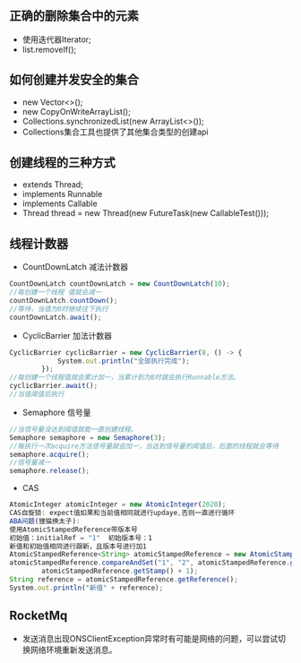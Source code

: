 正确的删除集合中的元素
---
- 使用迭代器Iterator;
- list.removeIf();

如何创建并发安全的集合
---
- new Vector<>();
- new CopyOnWriteArrayList();
- Collections.synchronizedList(new ArrayList<>());
- Collections集合工具也提供了其他集合类型的创建api

创建线程的三种方式
---
- extends Thread;
- implements Runnable
- implements Callable 
- Thread thread = new Thread(new FutureTask<String>(new CallableTest()));

线程计数器
---
- CountDownLatch 减法计数器
```javascript
CountDownLatch countDownLatch = new CountDownLatch(10);
//每创建一个线程 值就会减一
countDownLatch.countDown();
//等待，当值为0时继续往下执行
countDownLatch.await();
```
- CyclicBarrier 加法计数器
```javascript
CyclicBarrier cyclicBarrier = new CyclicBarrier(8, () -> {
            System.out.println("全部执行完成");
        });
//每创建一个线程值就会累计加一，当累计到为8时就会执行Runnable方法。
cyclicBarrier.await();
//当值阈值后执行
```

- Semaphore 信号量
```javascript
//当信号量没达到阈值就能一直创建线程。
Semaphore semaphore = new Semaphore(3);
//每执行一次acquire方法信号量就会加一，当达到信号量的阈值后，后面的线程就会等待
semaphore.acquire();
//信号量减一
semaphore.release();
```

- CAS
```javascript
AtomicInteger atomicInteger = new AtomicInteger(2020);
CAS自旋锁: expect值如果和当前值相同就进行updaye,否则一直进行循环
ABA问题(狸猫换太子): 
使用AtomicStampedReference带版本号
初始值：initialRef = "1"  初始版本号：1
新值和初始值相同进行跟新，且版本号进行加1
AtomicStampedReference<String> atomicStampedReference = new AtomicStampedReference("1", 1);
atomicStampedReference.compareAndSet("1", "2", atomicStampedReference.getStamp(),
        atomicStampedReference.getStamp() + 1);
String reference = atomicStampedReference.getReference();
System.out.println("新值" + reference);


```

RocketMq
---
- 发送消息出现ONSClientException异常时有可能是网络的问题，可以尝试切换网络环境重新发送消息。

